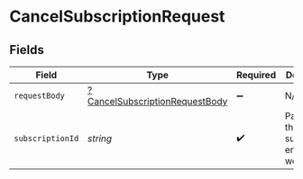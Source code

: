 # CancelSubscriptionRequest


## Fields

| Field                                                                                      | Type                                                                                       | Required                                                                                   | Description                                                                                | Example                                                                                    |
| ------------------------------------------------------------------------------------------ | ------------------------------------------------------------------------------------------ | ------------------------------------------------------------------------------------------ | ------------------------------------------------------------------------------------------ | ------------------------------------------------------------------------------------------ |
| `requestBody`                                                                              | [?CancelSubscriptionRequestBody](../../models/operations/CancelSubscriptionRequestBody.md) | :heavy_minus_sign:                                                                         | N/A                                                                                        |                                                                                            |
| `subscriptionId`                                                                           | *string*                                                                                   | :heavy_check_mark:                                                                         | Paddle ID of the subscription entity to work with.                                         | sub_01gvne45dvdhg5gdxrz6hh511r                                                             |
